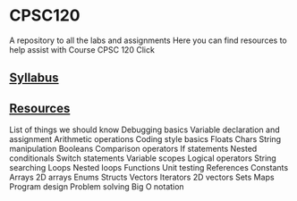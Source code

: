 # CPSC120
A repository to all the labs and assignments
Here you can find resources to help assist with Course CPSC 120
Click

[Syllabus](https://docs.google.com/document/d/1Q_fsdX_L77PhHpgnSW5JzecXocZcCZBtjOh69WG3xW4/edit)
-
[Resources](https://docs.google.com/document/d/1v5i6pHcSAo1ztFXfWhYnHP40H6V3e96tE31CC6DCKOA/edit)
-

List of things we should know
Debugging basics
Variable declaration and assignment
Arithmetic operations
Coding style basics
Floats
Chars
String manipulation
Booleans
Comparison operators
If statements
Nested conditionals
Switch statements
Variable scopes
Logical operators
String searching
Loops
Nested loops
Functions
Unit testing
References
Constants
Arrays
2D arrays
Enums
Structs
Vectors
Iterators
2D vectors
Sets
Maps
Program design
Problem solving
Big O notation
